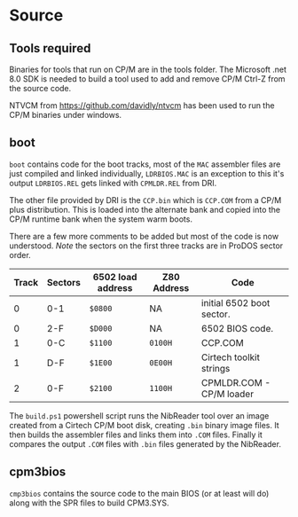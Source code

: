 # Source

## Tools required

Binaries for tools that run on CP/M are in the tools folder.
The Microsoft .net 8.0 SDK is needed to build a tool used to add and remove CP/M Ctrl-Z from the source code.

NTVCM from https://github.com/davidly/ntvcm has been used to run the CP/M binaries under windows. 

## boot

`boot` contains code for the boot tracks, most of the `MAC` assembler files are just compiled and linked individually,  `LDRBIOS.MAC` is an exception to this it's output `LDRBIOS.REL`  gets linked with `CPMLDR.REL` from DRI.

The other file provided by DRI is the `CCP.bin` which is `CCP.COM` from a CP/M plus distribution. This is loaded into the alternate bank and copied into the CP/M runtime bank when the system warm boots. 

There are a few more comments to be added but most of the code is now understood.
*Note* the sectors on the first three tracks are in ProDOS sector order.

|Track| Sectors | 6502 load address | Z80 Address | Code |
|-----|---------|-------------------|-------------|------|
| 0   | 0-1     | `$0800` | NA |initial 6502 boot sector. |
| 0   | 2-F     | `$D000` | NA | 6502 BIOS code. |
| 1   | 0-C     | `$1100` | `0100H` | CCP.COM |
| 1   | D-F     | `$1E00` | `0E00H` | Cirtech toolkit strings |
| 2   | 0-F     | `$2100` | `1100H` | CPMLDR.COM - CP/M loader |

The `build.ps1` powershell script runs the NibReader tool over an image created from a
Cirtech CP/M boot disk, creating `.bin` binary image files. It then builds the assembler files
and links them into `.COM` files. Finally it compares the output `.COM` files with `.bin` files
generated by the NibReader. 

## cpm3bios

`cmp3bios` contains the source code to the main BIOS (or at least will do) along with the SPR files to build CPM3.SYS.
